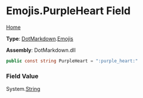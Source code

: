 # Emojis\.PurpleHeart Field

[Home](../../../README.md)

**Type**: [DotMarkdown](../../README.md)\.[Emojis](../README.md)

**Assembly**: DotMarkdown\.dll

```csharp
public const string PurpleHeart = ":purple_heart:"
```

### Field Value

System\.[String](https://docs.microsoft.com/en-us/dotnet/api/system.string)